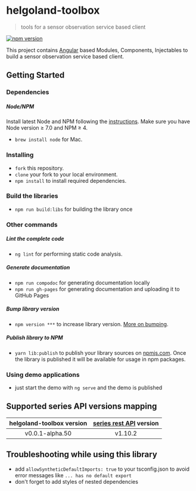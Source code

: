# helgoland-toolbox

> tools for a sensor observation service based client

[![npm version](https://badge.fury.io/js/%40helgoland%2Fcore.svg)](https://badge.fury.io/js/%40helgoland%2Fcore)
<!-- [![dependencies Status](https://david-dm.org/52north/helgoland-toolbox/status.svg)](https://david-dm.org/52north/helgoland-toolbox)
[![devDependencies Status](https://david-dm.org/52north/helgoland-toolbox/dev-status.svg)](https://david-dm.org/52north/helgoland-toolbox?type=dev) -->

This project contains [Angular](https://angular.io/) based Modules, Components, Injectables to build a sensor observation service based client. 

## Getting Started

### Dependencies

##### Node/NPM
Install latest Node and NPM following the [instructions](https://nodejs.org/en/download/). Make sure you have Node version ≥ 7.0 and NPM ≥ 4.

- `brew install node` for Mac.

### Installing
- `fork` this repository.
- `clone` your fork to your local environment.
- `npm install` to install required dependencies.

### Build the libraries
- `npm run build:libs` for building the library once

### Other commands

##### Lint the complete code
- `ng lint` for performing static code analysis.

##### Generate documentation
- `npm run compodoc` for generating documentation locally
- `npm run gh-pages` for generating documentation and uploading it to GitHub Pages

##### Bump library version
- `npm version ***` to increase library version. [More on bumping](https://docs.npmjs.com/cli/version).

<!-- `preversion` script in this case will automatically run project testing and linting in prior in order to check that the library is ready for publishing. -->

##### Publish library to NPM
- `yarn lib:publish` to publish your library sources on [npmjs.com](https://www.npmjs.com/). Once the library is published it will be available for usage in npm packages.

<!-- `prepublishOnly` script in this case will automatically run project testing and linting in prior in order to check that the library is ready for publishing. -->

### Using demo applications

 - just start the demo with `ng serve` and the demo is published 

<!-- #### Using `yarn link`

In you library root folder:

```bash
# Create symbolic link
yarn link

# Build library in watch mode
yarn build:watch
```

In you project folder that should consume the library:

```bash
# Link you library to the project
yarn link "angular-library-seed"

# Build your project. In case of Angular-CLI use the following command.
ng serve --aot
```

Then you need to import your library into your project's source code.

Now, once you update your library source code it will automatically be re-compiled and your project will be re-built so you may see library changes instantly.

[More information](https://yarnpkg.com/en/docs/cli/link) about `yarn link` command.

> At the moment of publishing this project there is a [bug](https://github.com/angular/angular-cli/issues/3854) exists when using `yarn link` in combination with Angular CLI. The issue is caused by having `node_modules` folder inside linked library. There is a [workaround](https://github.com/angular/angular-cli/issues/3854#issuecomment-274344771) has been provided that suggests to add a `paths` property with all Angular dependencies to the `tsconfig.json` file of the Angular CLI project like it is shown below:
```
{
  "compilerOptions": {
    "paths": { "@angular/*": ["../node_modules/@angular/*"] }
  }
}
``` -->

## Supported series API versions mapping

| helgoland-toolbox version | [series rest API](https://github.com/52North/series-rest-api) version |
|:-------------------------:|:---------------------------------------------------------------------:|
| v0.0.1-alpha.50           | v1.10.2                                                               |

## Troubleshooting while using this library

 - add `allowSyntheticDefaultImports: true` to your tsconfig.json to avoid error messages like `... has no default export`
 - don't forget to add styles of nested dependencies



